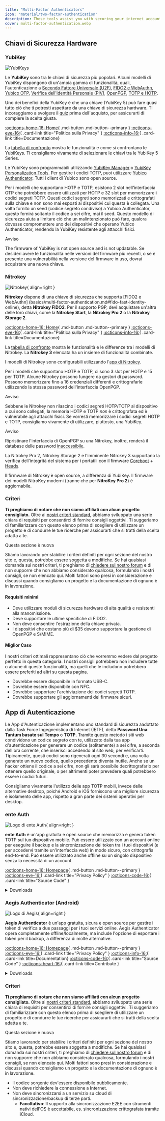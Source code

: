 ```yaml
---
title: "Multi-Factor Authenticators"
icon: 'material/two-factor-authentication'
description: These tools assist you with securing your internet accounts with Multi-Factor Authentication without sending your secrets to a third-party.
cover: multi-factor-authentication.webp
---
```


## Chiavi di Sicurezza Hardware

### YubiKey

<div class="admonition recommendation" markdown>

![YubiKeys](assets/img/multi-factor-authentication/yubikey.png)

Le **YubiKey** sono tra le chiavi di sicurezza più popolari. Alcuni modelli di YubiKey dispongono di un'ampia gamma di funzionalità, quali, l'autenticazione a [Secondo Fattore Universale (U2F)](https://en.wikipedia.org/wiki/Universal_2nd_Factor), [FIDO2 e WebAuthn](basics/multi-factor-authentication.md#fido-fast-identity-online), [Yubico OTP](basics/multi-factor-authentication.md#yubico-otp), [Verifica dell'Identità Personale (PIV)](https://developers.yubico.com/PIV), [OpenPGP](https://developers.yubico.com/PGP/), [TOTP e HOTP](https://developers.yubico.com/OATH).

Uno dei benefici della YubiKey è che una chiave (YubiKey 5) può fare quasi tutto ciò che ti potresti aspettare da una chiave di sicurezza hardware. Ti incoraggiamo a svolgere il [quiz](https://www.yubico.com/quiz/) prima dell'acquisto, per assicurarti di compiere la scelta giusta.

[:octicons-home-16: Home](https://www.yubico.com){ .md-button .md-button--primary }
[:octicons-eye-16:](https://www.yubico.com/support/terms-conditions/privacy-notice){ .card-link title="Politica sulla Privacy" }
[:octicons-info-16:](https://docs.yubico.com/){ .card-link title=Documentazione}

</details>

</div>

La [tabella di confronto](https://www.yubico.com/store/compare/) mostra le funzionalità e come si confrontano le YubiKeys. Ti consigliamo vivamente di selezionare le chiavi tra le YubiKey 5 Series.

Le YubiKey sono programmabili utilizzando [YubiKey Manager](https://www.yubico.com/support/download/yubikey-manager/) o [YubiKey Personalization Tools](https://www.yubico.com/support/download/yubikey-personalization-tools/). Per gestire i codici TOTP, puoi utilizzare [Yubico Authenticator](https://www.yubico.com/products/yubico-authenticator/). Tutti i client di Yubico sono open source.

Per i modelli che supportano HOTP e TOTP, esistono 2 slot nell'interfaccia OTP che potrebbero essere utilizzati per HOTP e 32 slot per memorizzare i codici segreti TOTP. Questi codici segreti sono memorizzati e crittografati sulla chiave e non sono mai esposti ai dispositivi cui questa è collegata. Una volta fornito un seed (codice segreto condiviso) a Yubico Authenticator, questo fornirà soltanto il codice a sei cifre, mai il seed. Questo modello di sicurezza aiuta a limitare ciò che un malintenzionato può fare, qualora dovesse compromettere uno dei dispositivi che operano Yubico Authenticator, rendendo la YubiKey resistente agli attacchi fisici.

<div class="admonition warning" markdown>
<p class="admonition-title">Avviso</p>

The firmware of YubiKey is not open source and is not updatable. Se desideri avere le funzionalità nelle versioni del firmware più recenti, o se è presente una vulnerabilità nella versione del firmware in uso, dovrai acquistare una nuova chiave.

</div>

### Nitrokey

<div class="admonition recommendation" markdown>

![Nitrokey](assets/img/multi-factor-authentication/nitrokey.jpg){ align=right }

**Nitrokey** dispone di una chiave di sicurezza che supporta [FIDO2 e WebAuthn] (basics/multi-factor-authentication.md#fido-fast-identity-online), detta **Nitrokey FIDO2**. Per il supporto PGP, devi acquistare un'altra delle loro chiavi, come la **Nitrokey Start**, la **Nitrokey Pro 2** o la **Nitrokey Storage 2**.

[:octicons-home-16: Home](https://www.nitrokey.com){ .md-button .md-button--primary }
[:octicons-eye-16:](https://www.nitrokey.com/data-privacy-policy){ .card-link title="Politica sulla Privacy" }
[:octicons-info-16:](https://docs.nitrokey.com/){ .card-link title=Documentazione}

</details>

</div>

La [tabella di confronto](https://www.nitrokey.com/#comparison) mostra le funzionalità e le differenze tra i modelli di Nitrokey. La **Nitrokey 3** elencata ha un insieme di funzionalità combinate.

I modelli di Nitrokey sono configurabili utilizzando l'[app di Nitrokey](https://www.nitrokey.com/download).

Per i modelli che supportano HOTP e TOTP, ci sono 3 slot per HOTP e 15 per TOTP. Alcune Nitrokey possono fungere da gestori di password. Possono memorizzare fino a 16 credenziali differenti e crittografarle utilizzando la stessa password dell'interfaccia OpenPGP.

<div class="admonition warning" markdown>
<p class="admonition-title">Avviso</p>

Sebbene le Nitrokey non rilascino i codici segreti HOTP/TOTP al dispositivo a cui sono collegati, la memoria HOTP e TOTP *non* è crittografata ed è vulnerabile agli attacchi fisici. Se vorresti memorizzare i codici segreti HOTP e TOTP, consigliamo vivamente di utilizzare, piuttosto, una YubiKey.

</div>

<div class="admonition warning" markdown>
<p class="admonition-title">Avviso</p>

Ripristinare l'interfaccia di OpenPGP su una Nitrokey, inoltre, renderà il database delle password [inaccessibile](https://docs.nitrokey.com/pro/factory-reset.html).

</div>

La Nitrokey Pro 2, Nitrokey Storage 2 e l'imminente Nitrokey 3 supportano la verifica dell'integrità del sistema per i portatili con il firmware [Coreboot](https://www.coreboot.org/) + [Heads](https://osresearch.net/).

Il firmware di Nitrokey è open source, a differenza di YubiKey. Il firmware dei modelli NitroKey moderni (tranne che per **NitroKey Pro 2**) è aggiornabile.

### Criteri

**Ti preghiamo di notare che non siamo affiliati con alcun progetto consigliato.** Oltre ai [nostri criteri standard](about/criteria.md), abbiamo sviluppato una serie chiara di requisiti per consentirci di fornire consigli oggettivi. Ti suggeriamo di familiarizzare con questo elenco prima di scegliere di utilizzare un progetto e di condurre le tue ricerche per assicurarti che si tratti della scelta adatta a te.

<div class="admonition example" markdown>
<p class="admonition-title">Questa sezione è nuova</p>

Stiamo lavorando per stabilire i criteri definiti per ogni sezione del nostro sito e, questa, potrebbe essere soggetta a modifiche. Se hai qualsiasi domanda sui nostri criteri, ti preghiamo di [chiedere sul nostro forum](https://discuss.privacyguides.net/latest) e di non supporre che non abbiamo considerato qualcosa, formulando i nostri consigli, se non elencato qui. Molti fattori sono presi in considerazione e discussi quando consigliamo un progetto e la documentazione di ognuno è in lavorazione.

</div>

#### Requisiti minimi

- Deve utilizzare moduli di sicurezza hardware di alta qualità e resistenti alla manomissione.
- Deve supportare le ultime specifiche di FIDO2.
- Non deve consentire l'estrazione della chiave privata.
- I dispositivi che costano più di $35 devono supportare la gestione di OpenPGP e S/MIME.

#### Miglior Caso

I nostri criteri ottimali rappresentano ciò che vorremmo vedere dal progetto perfetto in questa categoria. I nostri consigli potrebbero non includere tutte o alcune di queste funzionalità, ma quelli che le includono potrebbero essere preferiti ad altri su questa pagina.

- Dovrebbe essere disponibile in formato USB-C.
- Dovrebbe essere disponibile con NFC.
- Dovrebbe supportare l'archiviazione dei codici segreti TOTP.
- Dovrebbe supportare gli aggiornamenti del firmware sicuri.

## App di Autenticazione

Le App d'Autenticazione implementano uno standard di sicurezza aadottato dalla Task Force Ingegneristica di Internet (IETF), detto **Password Una Tantum basate sul Tempo** o **TOTP**. Tramite questo metodo i siti web condividono un codice segreto con te, utilizzato dalla tua app d'autenticazione per generare un codice (solitamente) a sei cifre, a seconda dell'ora corrente, che inserisci accedendo al sito web, per verificarti. Tipicamente, questi codici sono rigenerati ogni 30 secondi e, una volta generato un nuovo codice, quello precedente diventa inutile. Anche se un hacker ottiene il codice a sei cifre, non gli sarà possibile decrittografarlo per ottenere quello originale, o per altrimenti poter prevedere quali potrebbero essere i codici futuri.

Consigliamo vivamente l'utilizzo delle app TOTP mobili, invece delle alternative desktop, poiché Android e iOS forniscono una migliore sicurezza e isolamento delle app, rispetto a gran parte dei sistemi operativi per desktop.

### ente Auth

<div class="admonition recommendation" markdown>

![Logo di ente Auth](assets/img/multi-factor-authentication/ente-auth.png){ align=right }

**ente Auth** è un'app gratuita e open source che memorizza e genera token TOTP sul tuo dispositivo mobile. Può essere utilizzato con un account online per eseguire il backup e la sincronizzazione dei token tra i tuoi dispositivi (e per accedervi tramite un'interfaccia web) in modo sicuro, con crittografia end-to-end. Può essere utilizzato anche offline su un singolo dispositivo senza la necessità di un account.

[:octicons-home-16: Homepage](https://ente.io/auth){ .md-button .md-button--primary }
[:octicons-eye-16:](https://ente.io/privacy){ .card-link title="Privacy Policy" }
[:octicons-code-16:](https://github.com/ente-io/auth){ .card-link title="Source Code" }

<details class="downloads" markdown>
<summary>Downloads</summary>

- [:simple-googleplay: Google Play](https://play.google.com/store/apps/details?id=io.ente.auth)
- [:simple-appstore: App Store](https://apps.apple.com/us/app/ente-authenticator/id6444121398)
- [:simple-github: GitHub](https://github.com/ente-io/auth/releases)
- [:octicons-globe-16: Web](https://auth.ente.io)

</details>

</div>

### Aegis Authenticator (Android)

<div class="admonition recommendation" markdown>

![Logo di Aegis](assets/img/multi-factor-authentication/aegis.png){ align=right }

**Aegis Authenticator** è un'app gratuita, sicura e open source per gestire i token di verifica a due passaggi per i tuoi servizi online. Aegis Authenticator opera completamente offline/localmente, ma include l'opzione di esportare i token per il backup, a differenza di molte alternative.

[:octicons-home-16: Homepage](https://getaegis.app){ .md-button .md-button--primary }
[:octicons-eye-16:](https://getaegis.app/aegis/privacy.html){ .card-link title="Privacy Policy" }
[:octicons-info-16:](https://github.com/beemdevelopment/Aegis/wiki){ .card-link title=Documentation}
[:octicons-code-16:](https://github.com/beemdevelopment/Aegis){ .card-link title="Source Code" }
[:octicons-heart-16:](https://www.buymeacoffee.com/beemdevelopment){ .card-link title=Contribute }

<details class="downloads" markdown>
<summary>Downloads</summary>

- [:simple-googleplay: Google Play](https://play.google.com/store/apps/details?id=com.beemdevelopment.aegis)
- [:simple-github: GitHub](https://github.com/beemdevelopment/Aegis/releases)

</details>

</div>

### Criteri

**Ti preghiamo di notare che non siamo affiliati con alcun progetto consigliato.** Oltre ai [nostri criteri standard](about/criteria.md), abbiamo sviluppato una serie chiara di requisiti per consentirci di fornire consigli oggettivi. Ti suggeriamo di familiarizzare con questo elenco prima di scegliere di utilizzare un progetto e di condurre le tue ricerche per assicurarti che si tratti della scelta adatta a te.

<div class="admonition example" markdown>
<p class="admonition-title">Questa sezione è nuova</p>

Stiamo lavorando per stabilire i criteri definiti per ogni sezione del nostro sito e, questa, potrebbe essere soggetta a modifiche. Se hai qualsiasi domanda sui nostri criteri, ti preghiamo di [chiedere sul nostro forum](https://discuss.privacyguides.net/latest) e di non supporre che non abbiamo considerato qualcosa, formulando i nostri consigli, se non elencato qui. Molti fattori sono presi in considerazione e discussi quando consigliamo un progetto e la documentazione di ognuno è in lavorazione.

</div>

- Il codice sorgente dev'essere disponibile pubblicamente.
- Non deve richiedere la connessione a Internet.
- Non deve sincronizzarsi a un servizio su cloud di sincronizzazione/backup di terze parti.
    - **Facoltativo**: Il supporto alla sincronizzazione E2EE con strumenti nativi dell'OS è accettabile, es. sincronizzazione crittografata tramite iCloud.

